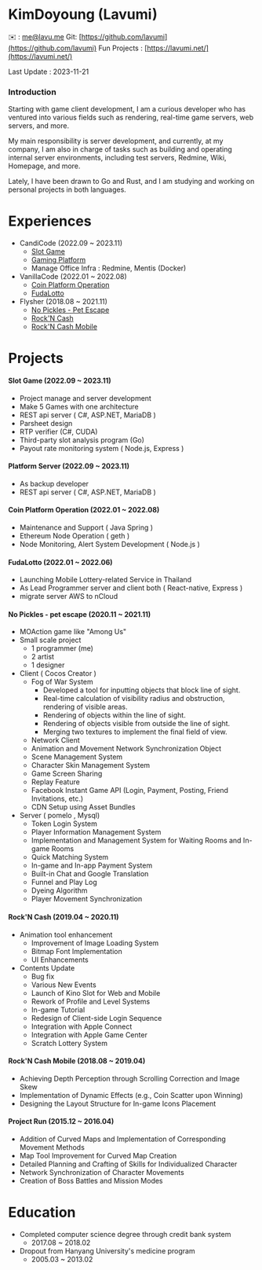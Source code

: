 # KimDoyoung (Lavumi)

✉️ : me@lavu.me
Git: [https://github.com/lavumi](https://github.com/lavumi)
Fun Projects : [https://lavumi.net/](https://lavumi.net/)

Last Update : 2023-11-21

### Introduction
Starting with game client development, I am a curious developer who has ventured into various fields such as rendering, real-time game servers, web servers, and more.

My main responsibility is server development, and currently, at my company, I am also in charge of tasks such as building and operating internal server environments, including test servers, Redmine, Wiki, Homepage, and more.

Lately, I have been drawn to Go and Rust, and I am studying and working on personal projects in both languages.


# Experiences
- CandiCode (2022.09 ~ 2023.11)
	- [Slot Game](#slot-game-202209--202311)
	- [Gaming Platform](#platform-server-202209--202311)
	- Manage Office Infra : Redmine, Mentis (Docker)
- VanillaCode (2022.01 ~ 2022.08)
	- [Coin Platform Operation](#coin-platform-operation-202201--202208)
	- [FudaLotto](#fudalotto-202201--202206)
- Flysher (2018.08 ~ 2021.11)
	- [No Pickles - Pet Escape](#no-pickles---pet-escape-2020-11--2021-11)
	- [Rock'N Cash](#rockn-cash-2019-04--2020-11)
	- [Rock'N Cash Mobile](#rockn-cash-mobile-2018-08--2019-04)

# Projects
#### Slot Game (2022.09 ~ 2023.11)
- Project manage and server development
- Make 5 Games with one architecture
- REST api server ( C#, ASP.NET, MariaDB )
- Parsheet design
- RTP verifier (C#, CUDA)
- Third-party slot analysis program (Go)
- Payout rate monitoring system ( Node.js, Express )
#### Platform Server (2022.09 ~ 2023.11)
- As backup developer
- REST api server ( C#, ASP.NET, MariaDB )
#### Coin Platform Operation (2022.01 ~ 2022.08)
- Maintenance and Support ( Java Spring )
- Ethereum Node Operation ( geth )
- Node Monitoring, Alert System Development ( Node.js )
#### FudaLotto (2022.01 ~ 2022.06)
- Launching Mobile Lottery-related Service in Thailand
- As Lead Programmer server and client both ( React-native, Express )
- migrate server AWS to nCloud
#### No Pickles - pet escape (2020.11 ~ 2021.11)
- MOAction game like "Among Us"
- Small scale project
	- 1 programmer (me)
	- 2 artist
	- 1 designer
- Client ( Cocos Creator )
	- Fog of War System
		- Developed a tool for inputting objects that block line of sight.
		- Real-time calculation of visibility radius and obstruction, rendering of visible areas.
		- Rendering of objects within the line of sight.
		- Rendering of objects visible from outside the line of sight.
		- Merging two textures to implement the final field of view.
	- Network Client
	- Animation and Movement Network Synchronization Object
	- Scene Management System
	- Character Skin Management System
	- Game Screen Sharing
	- Replay Feature
	- Facebook Instant Game API (Login, Payment, Posting, Friend Invitations, etc.)
	- CDN Setup using Asset Bundles
- Server ( pomelo , Mysql)
	- Token Login System
	- Player Information Management System
	- Implementation and Management System for Waiting Rooms and In-game Rooms
	- Quick Matching System
	- In-game and In-app Payment System
	- Built-in Chat and Google Translation
	- Funnel and Play Log
	- Dyeing Algorithm
	- Player Movement Synchronization

#### Rock'N Cash (2019.04 ~ 2020.11)
- Animation tool enhancement
	- Improvement of Image Loading System
	- Bitmap Font Implementation
	- UI Enhancements
- Contents Update
	- Bug fix
	- Various New Events
	- Launch of Kino Slot for Web and Mobile
	- Rework of Profile and Level Systems
	- In-game Tutorial
	- Redesign of Client-side Login Sequence
	- Integration with Apple Connect
	- Integration with Apple Game Center
	- Scratch Lottery System
#### Rock'N Cash Mobile (2018.08 ~ 2019.04)
- Achieving Depth Perception through Scrolling Correction and Image Skew
- Implementation of Dynamic Effects (e.g., Coin Scatter upon Winning)
- Designing the Layout Structure for In-game Icons Placement

#### Project Run (2015.12 ~ 2016.04)
- Addition of Curved Maps and Implementation of Corresponding Movement Methods
- Map Tool Improvement for Curved Map Creation
- Detailed Planning and Crafting of Skills for Individualized Character
- Network Synchronization of Character Movements
- Creation of Boss Battles and Mission Modes



# Education
- Completed computer science degree through credit bank system 
    - 2017.08 ~ 2018.02
- Dropout from Hanyang University's medicine program
   - 2005.03 ~ 2013.02
